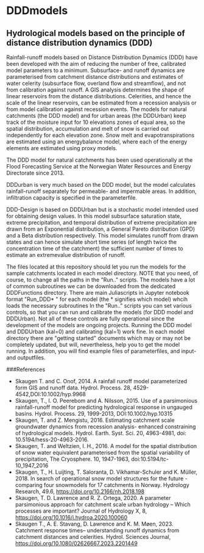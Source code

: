 # DDDmodels
## Hydrological models based on the principle of distance distribution dynamics (DDD)
Rainfall-runoff models based on Distance Distribution Dynamics (DDD) have been developed with the aim of reducing the number of free, calibrated model parameters to a minimum. Subsurface- and runoff dynamics are parameterised from catchment distance distributions and estimates of water celerity (subsurface flow, overland flow and streamflow), and not from calibration against runoff. A GIS analysis determines the shape of linear reservoirs from the distance distributions. Celerities, and hence the scale of the linear reservoirs, can be estimated from a recession analysis or from model calibration against recession events. The models for natural catchments (the DDD model) and for urban areas (the DDDUrban) keep track of the moisture input for 10 elevations zones of equal area, so the spatial distribution, accumulation and melt of snow is carried out independently for each elevation zone. Snow melt and evapotranspirations are estimated using an energybalance model, where each of the energy elements are estimated using proxy models. 

The DDD model for natural catchments has been used operationally at the Flood Forecasting Service at the Norwegian Water Resources and Energy Directorate since 2013. 

DDDurban is very much based on the DDD model, but the model calculates rainfall-runoff separately for permeable- and impermable areas. In addition, infiltration capacity is specified in the parameterfile. 

DDD-Design is based on DDDUrban but is a stochastic model intended used for obtaining design values. In this model subsurface saturation state, extreme precipitation, and temporal distribution of extreme precipitation are drawn from an Exponential distribution, a General Pareto distribution (GPD) and a Beta distribution respectively. This model simulates runoff from drawn states and can hence simulate short time series (of length twice the concentration time of the catchment) the sufficient number of times to estimate an extremevalue distribution of runoff.   

The files located at this repository should let you run the models for the sample catchments located in each model directory. NOTE that you need, of course, to change all the paths in the "Run.." scripts. The models have a lot of common subroutines we can be downloaded from the dedicated DDDFunctions directory. There are main Juliascripts in Jupyter notebook format "Run_DDD* " for each model (the * signifies which model) whcih loads the necessary subroutines In the "Run.." scripts you can set various controls, so that you can run and calibrate the models (for DDD model and DDDUrban). Not all of these controls are fully operational since the development of the models are ongoing projects. Running the DDD model and DDDUrban (kal=0) and calibrating (kal=1) work fine. In each model directory there are "getting started" documents which may or may not be completely updated, but will, nevertheless, help you to get the model running. In addition, you will find example files of parameterfiles, and input- and outputfiles. 

###References
* Skaugen T. and C. Onof, 2014. A rainfall runoff model parameterized form GIS and runoff data. Hydrol. Process. 28, 4529-4542,DOI:10.1002/hyp.9968
* Skaugen, T., I. O. Peerebom and A. Nilsson, 2015. Use of a parsimonious rainfall-runoff model for predicting hydrological response in ungauged basins. Hydrol. Process. 29, 1999-2013, DOI:10.1002/hyp.10315
* Skaugen, T. and Z. Mengistu, 2016. Estimating catchment scale groundwater dynamics from recession analysis- enhanced constraining of hydrological models. Hydrol. Earth. Syst. Sci. 20, 4963-4981, doi: 10.5194/hess-20-4963-2016.
* Skaugen, T. and Weltzien, I. H., 2016. A model for the spatial distribution of snow water equivalent parameterised from the spatial variability of precipitation, The Cryosphere. 10, 1947-1963, doi:10.5194/tc-10_1947_2016
* Skaugen, T., H. Luijting, T. Saloranta, D. Vikhamar-Schuler and K. Müller, 2018. In search of operational snow model structures for the future - comparing four snowmodels for 17 catchments in Norway. Hydrology Research, 49.6, https://doi.org/10.2166/nh.2018.198
* Skaugen, T. D. Lawrence and R. Z. Ortega, 2020. A parameter parsimonious approach for catchment scale urban hydrology – Which processes are important? Journal of Hydrology X, 8, https://doi.org/10.1016/j.hydroa.2020.100060
* Skaugen T., A. E. Stavang, D. Lawrence and K. M. Møen, 2023. Catchment response times– understanding runoff dynamics from catchment distances and celerities. Hydrol. Sciences Journal, https://doi.org/10.1080/02626667.2023.2201449

